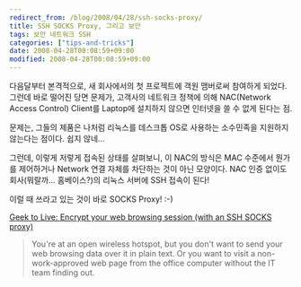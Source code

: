 ```yaml
---
redirect_from: /blog/2008/04/28/ssh-socks-proxy/
title: SSH SOCKS Proxy, 그리고 보안
tags: 보안 네트워크 SSH
categories: ["tips-and-tricks"]
date: 2008-04-28T00:08:59+09:00
modified: 2008-04-28T00:08:59+09:00
---
```

다음달부터 본격적으로, 새 회사에서의 첫 프로젝트에 객원 맴버로써
참여하게 되었다. 그런데 바로 떨어진 당면 문제가, 고객사의 네트워크
정책에 의해 NAC(Network Access Control) Client를 Laptop에 설치하지
않으면 인터넷을 쓸 수 없게 된다는 점.

문제는, 그들의 제품은 나처럼 리눅스를 데스크톱 OS로 사용하는
소수민족을 지원하지 않는다는 점이다. 쉽지 않네...

그런데, 이렇게 저렇게 접속된 상태를 살펴보니, 이 NAC의 방식은
MAC 수준에서 뭔가를 제어하거나 Network 연결 자체를 차단하는 것이
아닌 모양이다. NAC 인증 없이도 회사(뭐랄까... 홈베이스?)의 리눅스
서버에 SSH 접속이 된다!

이럴 때 쓰라고 있는 것이 바로 SOCKS Proxy! :-)
  
[Geek to Live: Encrypt your web browsing session (with an SSH SOCKS proxy)](http://lifehacker.com/software/ssh/geek-to-live--encrypt-your-web-browsing-session-with-an-ssh-socks-proxy-237227.php)

> You're at an open wireless hotspot, but you don't want to send your web browsing data over it in plain text. Or you want to visit a non-work-approved web page from the office computer without the IT team finding out.
